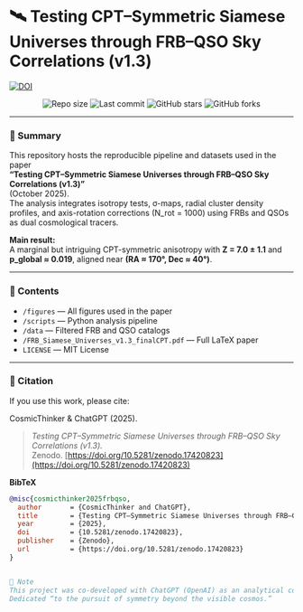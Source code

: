 # 🛰️ Testing CPT–Symmetric Siamese Universes through FRB–QSO Sky Correlations (v1.3)

[![DOI](https://zenodo.org/badge/DOI/10.5281/zenodo.17420823.svg)](https://doi.org/10.5281/zenodo.17420823)

<p align="center">
  <img src="https://img.shields.io/github/repo-size/CosmicThinker25/Testing-CPT-Symmetric-Siamese-Universes-through-FRB-QSO-Sky-Correlations-v1.3" alt="Repo size">
  <img src="https://img.shields.io/github/last-commit/CosmicThinker25/Testing-CPT-Symmetric-Siamese-Universes-through-FRB-QSO-Sky-Correlations-v1.3" alt="Last commit">
  <img src="https://img.shields.io/github/stars/CosmicThinker25/Testing-CPT-Symmetric-Siamese-Universes-through-FRB-QSO-Sky-Correlations-v1.3?style=social" alt="GitHub stars">
  <img src="https://img.shields.io/github/forks/CosmicThinker25/Testing-CPT-Symmetric-Siamese-Universes-through-FRB-QSO-Sky-Correlations-v1.3?style=social" alt="GitHub forks">
</p>

---

### 📄 Summary
This repository hosts the reproducible pipeline and datasets used in the paper  
**“Testing CPT–Symmetric Siamese Universes through FRB–QSO Sky Correlations (v1.3)”**  
(October 2025).  
The analysis integrates isotropy tests, σ-maps, radial cluster density profiles, and axis-rotation corrections (N_rot = 1000) using FRBs and QSOs as dual cosmological tracers.

**Main result:**  
A marginal but intriguing CPT-symmetric anisotropy with **Z = 7.0 ± 1.1** and **p_global ≈ 0.019**, aligned near **(RA ≈ 170°, Dec ≈ 40°)**.

---

### 📂 Contents
- `/figures` — All figures used in the paper  
- `/scripts` — Python analysis pipeline  
- `/data` — Filtered FRB and QSO catalogs  
- `/FRB_Siamese_Universes_v1.3_finalCPT.pdf` — Full LaTeX paper  
- `LICENSE` — MIT License  

---

### 🧠 Citation
If you use this work, please cite:

CosmicThinker & ChatGPT (2025).  
> *Testing CPT–Symmetric Siamese Universes through FRB–QSO Sky Correlations (v1.3).*  
> Zenodo. [https://doi.org/10.5281/zenodo.17420823](https://doi.org/10.5281/zenodo.17420823)

**BibTeX**
```bibtex
@misc{cosmicthinker2025frbqso,
  author       = {CosmicThinker and ChatGPT},
  title        = {Testing CPT–Symmetric Siamese Universes through FRB–QSO Sky Correlations (v1.3)},
  year         = {2025},
  doi          = {10.5281/zenodo.17420823},
  publisher    = {Zenodo},
  url          = {https://doi.org/10.5281/zenodo.17420823}
}


🌌 Note
This project was co-developed with ChatGPT (OpenAI) as an analytical collaborator and editor.
Dedicated “to the pursuit of symmetry beyond the visible cosmos.”
